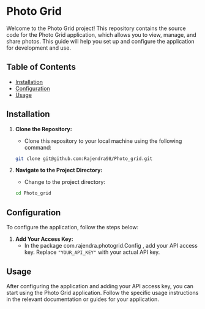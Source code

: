 # Photo Grid

Welcome to the Photo Grid project! This repository contains the source code for the Photo Grid application, which allows you to view, manage, and share photos. This guide will help you set up and configure the application for development and use.

## Table of Contents

- [Installation](#installation)
- [Configuration](#configuration)
- [Usage](#usage)

## Installation

1. **Clone the Repository:**
    - Clone this repository to your local machine using the following command:
    ```bash
    git clone git@github.com:Rajendra98/Photo_grid.git
    ```

2. **Navigate to the Project Directory:**
    - Change to the project directory:
    ```bash
    cd Photo_grid
    ```


## Configuration

To configure the application, follow the steps below:



1. **Add Your Access Key:**
    - In the package com.rajendra.photogrid.Config
, add your API access key. Replace `"YOUR_API_KEY"` with your actual API key.


## Usage

After configuring the application and adding your API access key, you can start using the Photo Grid application. Follow the specific usage instructions in the relevant documentation or guides for your application.

